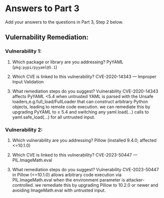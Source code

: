 # Answers to Part 3

Add your answers to the questions in Part 3, Step 2 below. 

## Vulernability Remediation:
### Vulnerability 1: 
1. Which package or library are you addressing?
PyYAML (`pkg:pypi/pyyaml@5.1`)

2. Which CVE is linked to this vulnerability?
CVE-2020-14343 — Improper Input Validation

3. What remediation steps do you suggest?
Vulnerability CVE-2020-14343 affects PyYAML <5.4 when untrusted YAML is parsed with the Unsafe loaders,e.g.full_load/FullLoader that can construct arbitrary Python objects, leading to remote code execution.
we can remediate this by upgrading PyYAML to ≥ 5.4 and switching any yaml.load(...) calls to yaml.safe_load(...)  for all untrusted input.

### Vulnerability 2:
1. Which vulnerability are you addressing?
Pillow (installed 9.4.0; affected <=10.1.0)

2. Which CVE is linked to this vulnerability?
CVE-2023-50447 — PIL.ImageMath.eval

3. What remediation steps do you suggest? 
Vulnerability CVE-2023-50447 in Pillow (<=10.1.0) allows arbitrary code execution via PIL.ImageMath.eval when the environment parameter is attacker-controlled.
we remediate this by upgrading Pillow to 10.2.0 or newer and avoiding ImageMath.eval with untrusted input.